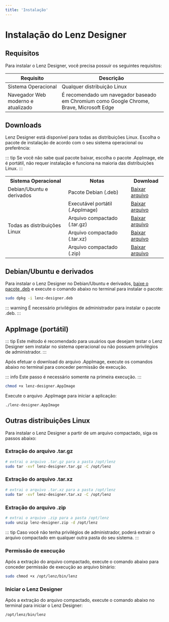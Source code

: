 ```yaml
---
title: 'Instalação'
---
```


# Instalação do Lenz Designer


## Requisitos
Para instalar o Lenz Designer, você precisa possuir os seguintes requisitos:

| Requisito                          | Descrição                                                                                |
| ---------------------------------- | ---------------------------------------------------------------------------------------- |
| Sistema Operacional                | Qualquer distribuição Linux                                                              |
| Navegador Web moderno e atualizado | É recomendado um navegador baseado em Chromium como Google Chrome, Brave, Microsoft Edge |

## Downloads

Lenz Designer está disponível para todas as distribuições Linux. Escolha o pacote de instalação de acordo com o seu sistema operacional ou preferência:

::: tip
Se você não sabe qual pacote baixar, escolha o pacote .AppImage, ele é portátil, não requer instalação e funciona na maioria das distribuições Linux.
:::

<table>
    <tbody>
    <tr>
        <th>Sistema Operacional</th>
        <th>Notas</th>
        <th>Download</th>
    </tr>
    <tr>
        <td>Debian/Ubuntu e derivados</td>
        <td>Pacote Debian (.deb)</td>
        <td><a href="">Baixar arquivo</a></td>
    </tr>
    <tr>
        <td rowspan="4">Todas as distribuições Linux</td>
        <td>Executável portátil (.AppImage)</td>
        <td><a href="https://github.com/salomaosnff/lenz-designer/releases/download/v0.1.0/lenz-designer.AppImage">Baixar arquivo</a></td>
    </tr>
    <tr>
        <td>Arquivo compactado (.tar.gz)</td>
        <td><a href="https://github.com/salomaosnff/lenz-designer/releases/download/v0.1.0/lenz-designer.tar.gz">Baixar arquivo</a></td>
    </tr>
    <tr>
        <td>Arquivo compactado (.tar.xz)</td>
        <td><a href="https://github.com/salomaosnff/lenz-designer/releases/download/v0.1.0/lenz-designer.tar.xz">Baixar arquivo</a></td>
    </tr>
    <tr>
        <td>Arquivo compactado (.zip)</td>
        <td><a href="https://github.com/salomaosnff/lenz-designer/releases/download/v0.1.0/lenz-designer.zip">Baixar arquivo</a></td>
    </tr>
    </tbody>
</table>

## Debian/Ubuntu e derivados

Para instalar o Lenz Designer no Debian/Ubuntu e derivados, [baixe o pacote .deb](https://github.com/salomaosnff/lenz-designer/releases/download/v0.1.0/lenz-designer.deb) e execute o comando abaixo no terminal para instalar o pacote:

```bash
sudo dpkg -i lenz-designer.deb
```

::: warning
É necessário privilégios de administrador para instalar o pacote .deb.
:::

## AppImage (portátil)

::: tip
Este método é recomendado para usuários que desejam testar o Lenz Designer sem instalar no sistema operacional ou não possuem privilégios de administrador.
:::


Após efetuar o download do arquivo .AppImage, execute os comandos abaixo no terminal para conceder permissão de execução.

::: info
Este passo é necessário somente na primeira execução.
:::

```bash
chmod +x lenz-designer.AppImage
```

Execute o arquivo .AppImage para iniciar a aplicação:

```bash
./lenz-designer.AppImage
```

## Outras distribuições Linux

Para instalar o Lenz Designer a partir de um arquivo compactado, siga os passos abaixo:

### Extração do arquivo .tar.gz

```bash
# extrai o arquivo .tar.gz para a pasta /opt/lenz
sudo tar -xvf lenz-designer.tar.gz -C /opt/lenz
```

### Extração do arquivo .tar.xz

```bash
# extrai o arquivo .tar.xz para a pasta /opt/lenz
sudo tar -xvf lenz-designer.tar.xz -C /opt/lenz
```

### Extração do arquivo .zip

```bash
# extrai o arquivo .zip para a pasta /opt/lenz
sudo unzip lenz-designer.zip -d /opt/lenz
```

::: tip
Caso você não tenha privilégios de administrador, poderá extrair o arquivo compactado em qualquer outra pasta do seu sistema.
:::

### Permissão de execução

Após a extração do arquivo compactado, execute o comando abaixo para conceder permissão de execução ao arquivo binário:

```bash
sudo chmod +x /opt/lenz/bin/lenz
```

### Iniciar o Lenz Designer

Após a extração do arquivo compactado, execute o comando abaixo no terminal para iniciar o Lenz Designer:

```bash
/opt/lenz/bin/lenz
```